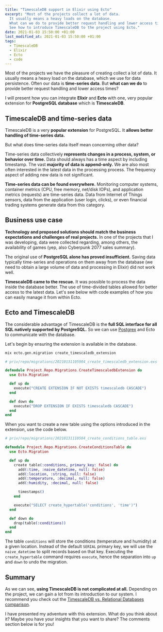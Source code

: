 ```yaml
---
title: "TimescaleDB support in Elixir using Ecto"
excerpt: "Most of the projects collect a lot of data.
  It usually means a heavy loads on the database.
  What can we do to provide better request handling and lower access times?
  See how to introduce TimescaleDB to the project using Ecto."
date: 2021-01-03 15:50:00 +01:00
last_modified_at: 2021-01-03 15:50:00 +01:00
tags:
  - TimescaleDB
  - Elixir
  - Ecto
  - code
---
```


  Most of the projects we have the pleasure of creating collect a lot of data.
  It usually means a heavy load on the database, which we use for data persistence.
  Often our data is **time-series data**.
  But **what can we do** to provide better request handling and lower access times?

  I will present how you can integrate **Elixir** and **Ecto** with one, very popular extension for **PostgreSQL database** which is **TimescaleDB**.

## TimescaleDB and time-series data

  TimescaleDB is a very **popular extension** for PostgreSQL.
  It **allows better handling of time-series data.**

  But what does time-series data itself mean concerning other data?

  Time-series data collectively **represents changes in a process, system, or behavior over time.**
  Data should always has a time aspect by including timestamp.
  The vast **majority of data is append-only.**
  We are also most often interested in the latest data in the processing process.
  The frequency aspect of adding new data is not significant.

  **Time-series data can be found everywhere.**
  Monitoring computer systems, container metrics (CPU, free memory, net/disk IOPs), and application metrics (requests) are time-series data.
  Data from Internet of Things sensors, data from the application (user login, clicks), or even financial trading systems generate data from this category.

## Business use case

  **Technology and proposed solutions should match the business expectations and challenges of real projects.**
  In one of the projects that I was developing, data were collected regarding, among others, the availability of games (yep, also Cyberpunk 2077 sales summary).

  The original use of **PostgreSQL alone has proved insufficient.**
  Saving data typically time-series and operations on them away from the database (we need to obtain a large volume of data and processing in Elixir) did not work well.

  **TimescaleDB came to the rescue.**
  It was possible to process the data inside the database better.
  The use of time-divided tables allowed for better access to the latest data.
  Let's see below with code examples of how you can easily manage it from within Ecto.

## Ecto and TimescaleDB

  The considerable advantage of TimescaleDB is the **full SQL interface for all SQL natively supported by PostgreSQL.**
  So we can use [Postgrex](https://github.com/elixir-ecto/ecto#usage) and Ecto to communicate with the database.

  Let's begin by ensuring the extension is available in the database.

  ```bash
  mix ecto.gen.migration create_timescaledb_extension
  ```

  ```elixir
  # priv/repo/migrations/20210131105904_create_timescaledb_extension.exs

  defmodule Project.Repo.Migrations.CreateTimescaledbExtension do
    use Ecto.Migration

    def up do
      execute("CREATE EXTENSION IF NOT EXISTS timescaledb CASCADE")
    end

    def down do
      execute("DROP EXTENSION IF EXISTS timescaledb CASCADE")
    end
  end
  ```

  When you want to create a new table using the options introduced in the extension, use the code below.

  ```elixir
  # priv/repo/migrations/20210131110504_create_conditions_table.exs

  defmodule Project.Repo.Migrations.CreateConditionsTable do
    use Ecto.Migration

    def up do
      create table(:conditions, primary_key: false) do
        add(:time, :naive_datetime, null: false)
        add(:location, :string, null: false)
        add(:temperature, :decimal, null: false)
        add(:humidity, :decimal, null: false)

        timestamps()
      end

      execute("SELECT create_hypertable('conditions', 'time')")
    end

    def down do
      drop(table(:conditions))
    end
  end
  ```

  The table `conditions` will store the conditions (temperature and humidity) at a given location.
  Instead of the default `SERIAL` primary key, we will use the `naive_datetime` to split records based on that key.
  Executing the `create_hypertable` command requires `execute`, hence the separation into `up` and `down` to undo the migration.

## Summary

  As we can see, **using TimescaleDB is not complicated at all.**
  Depending on the project, we can gain a lot from its introduction to our system.
  I recommend you check out the [TimescaleDB vs. Relational Databases comparison](https://docs.timescale.com/latest/introduction/timescaledb-vs-postgres).

  I have presented my adventure with this extension.
  What do you think about it?
  Maybe you have your insights that you want to share?
  The comments section below is for you!
